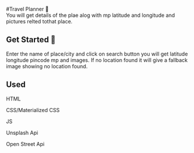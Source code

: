 #Travel Planner 📝  
 You will get details of the plae alog with mp latitude and longitude and pictures relted tothat place.

## Get Started 🚀

Enter the name of place/city and click on search button you will get latitude longitude pincode mp and images. If no location found it will give a fallback image showing no location found.

## Used

HTML

CSS/Materialized CSS

JS

Unsplash Api

Open Street Api
